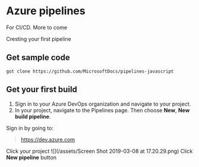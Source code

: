 # Azure pipelines

For CI/CD. More to come

Cresting your first pipeline

## Get sample code

```
got clone https://github.com/MicrosoftDocs/pipelines-javascript
```

## Get your first build
1. Sign in to your Azure DevOps organization and navigate to your project.
2. In your project, navigate to the Pipelines page. Then choose **New**, **New build pipeline**. 


Sign in by going to: 

> https://dev.azure.com

Click your project
![](/assets/Screen Shot 2019-03-08 at 17.20.29.png)
Click **New pipeline** button

